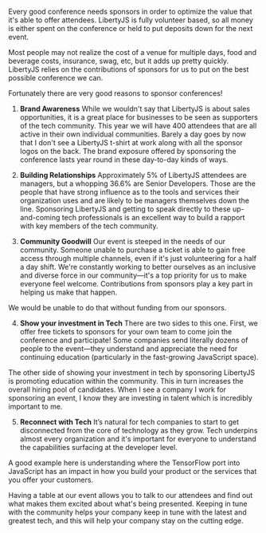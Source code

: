Every good conference needs sponsors in order to optimize the value that it's able to offer attendees. LibertyJS is fully volunteer based, so all money is either spent on the conference or held to put deposits down for the next event.

Most people may not realize the cost of a venue for multiple days, food and beverage costs, insurance, swag, etc, but it adds up pretty quickly. LibertyJS relies on the contributions of sponsors for us to put on the best possible conference we can.

Fortunately there are very good reasons to sponsor conferences!

1. **Brand Awareness**
While we wouldn't say that LibertyJS is about sales opportunities, it is a great place for businesses to be seen as supporters of the tech community. This year we will have 400 attendees that are all active in their own individual communities. Barely a day goes by now that I don't see a LibertyJS t-shirt at work along with all the sponsor logos on the back. The brand exposure offered by sponsoring the conference lasts year round in these day-to-day kinds of ways.

2. **Building Relationships**
Approximately 5% of LibertyJS attendees are managers, but a whopping 36.6% are Senior Developers. Those are the people that have strong influence as to the tools and services their organization uses and are likely to be managers themselves down the line. Sponsoring LibertyJS and getting to speak directly to these up-and-coming tech professionals is an excellent way to build a rapport with key members of the tech community.

3. **Community Goodwill**
Our event is steeped in the needs of our community. Someone unable to purchase a ticket is able to gain free access through multiple channels, even if it's just volunteering for a half a day shift. We're constantly working to better ourselves as an inclusive and diverse force in our community—it's a top priority for us to make everyone feel welcome. Contributions from sponsors play a key part in helping us make that happen.

We would be unable to do that without funding from our sponsors.

4. **Show your investment in Tech**
There are two sides to this one. First, we offer free tickets to sponsors for your own team to come join the conference and participate! Some companies send literally dozens of people to the event—they understand and appreciate the need for continuing education (particularly in the fast-growing JavaScript space).

The other side of showing your investment in tech by sponsoring LibertyJS is promoting education within the community. This in turn increases the overall hiring pool of candidates.  When I see a company I work for sponsoring an event, I know they are investing in talent which is incredibly important to me.

5. **Reconnect with Tech**
It’s natural for tech companies to start to get disconnected from the core of technology as they grow. Tech underpins almost every organization and it's important for everyone to understand the capabilities surfacing at the developer level.

A good example here is understanding where the TensorFlow port into JavaScript has an impact in how you build your product or the services that you offer your customers.

Having a table at our event allows you to talk to our attendees and find out what makes them excited about what's being presented. Keeping in tune with the community helps your company keep in tune with the latest and greatest tech, and this will help your company stay on the cutting edge.
